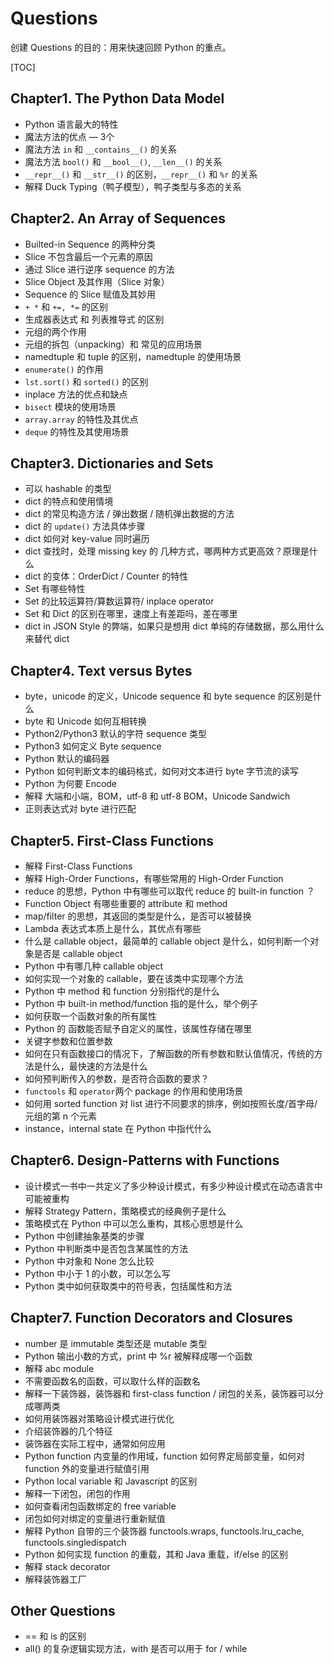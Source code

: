 # Questions

创建 Questions 的目的：用来快速回顾 Python 的重点。

[TOC]

## Chapter1. The Python Data Model

* Python 语言最大的特性
* 魔法方法的优点 — 3个
* 魔法方法 `in` 和 `__contains__()` 的关系
* 魔法方法 `bool()` 和 `__bool__()`,  `__len__()` 的关系
* `__repr__()` 和 `__str__()` 的区别，`__repr__()` 和 `%r` 的关系
* 解释 Duck Typing（鸭子模型），鸭子类型与多态的关系

## Chapter2. An Array of Sequences

* Builted-in Sequence 的两种分类
* Slice 不包含最后一个元素的原因
* 通过 Slice 进行逆序 sequence 的方法
* Slice Object 及其作用（Slice 对象）
* Sequence 的 Slice 赋值及其妙用
* `+ *` 和 `+=, *=` 的区别
* 生成器表达式 和 列表推导式 的区别
* 元组的两个作用
* 元组的拆包（unpacking）和 常见的应用场景
* namedtuple 和 tuple 的区别，namedtuple 的使用场景
* `enumerate()` 的作用
* `lst.sort()` 和 `sorted()` 的区别
* inplace 方法的优点和缺点
* `bisect` 模块的使用场景
* `array.array` 的特性及其优点
* `deque` 的特性及其使用场景

## Chapter3. Dictionaries and Sets

* 可以 hashable 的类型
* dict 的特点和使用情境
* dict 的常见构造方法 / 弹出数据 / 随机弹出数据的方法
* dict 的 `update()` 方法具体步骤
* dict 如何对 key-value 同时遍历
* dict 查找时，处理 missing key 的 几种方式，哪两种方式更高效？原理是什么
* dict 的变体：OrderDict / Counter 的特性
* Set 有哪些特性
* Set 的比较运算符/算数运算符/ inplace operator
* Set 和 Dict 的区别在哪里，速度上有差距吗，差在哪里
* dict in JSON Style 的弊端，如果只是想用 dict 单纯的存储数据，那么用什么来替代 dict

## Chapter4. Text versus Bytes

* byte，unicode 的定义，Unicode sequence 和 byte sequence 的区别是什么
* byte 和 Unicode 如何互相转换
* Python2/Python3 默认的字符 sequence 类型
* Python3 如何定义 Byte sequence
* Python 默认的编码器
* Python 如何判断文本的编码格式，如何对文本进行 byte 字节流的读写
* Python 为何要 Encode
* 解释 大端和小端，BOM，utf-8 和 utf-8 BOM，Unicode Sandwich
* 正则表达式对 byte 进行匹配

## Chapter5. First-Class Functions

* 解释 First-Class Functions
* 解释 High-Order Functions，有哪些常用的 High-Order Function
* reduce 的思想，Python 中有哪些可以取代 reduce 的 built-in function ？
* Function Object 有哪些重要的 attribute 和 method
* map/filter 的思想，其返回的类型是什么，是否可以被替换
* Lambda 表达式本质上是什么，其优点有哪些
* 什么是 callable object，最简单的 callable object 是什么，如何判断一个对象是否是 callable object
* Python 中有哪几种 callable object
* 如何实现一个对象的 callable，要在该类中实现哪个方法
* Python 中 method 和 function 分别指代的是什么
* Python 中 built-in method/function 指的是什么，举个例子
* 如何获取一个函数对象的所有属性
* Python 的 函数能否赋予自定义的属性，该属性存储在哪里
* 关键字参数和位置参数
* 如何在只有函数接口的情况下，了解函数的所有参数和默认值情况，传统的方法是什么，最快速的方法是什么
* 如何预判断传入的参数，是否符合函数的要求？
* `functools` 和 `operator`两个 package 的作用和使用场景
* 如何用 sorted function 对 list 进行不同要求的排序，例如按照长度/首字母/元组的第 n 个元素
* instance，internal state 在 Python 中指代什么

## Chapter6. Design-Patterns with Functions

* 设计模式一书中一共定义了多少种设计模式，有多少种设计模式在动态语言中可能被重构
* 解释 Strategy Pattern，策略模式的经典例子是什么
* 策略模式在 Python 中可以怎么重构，其核心思想是什么
* Python 中创建抽象基类的步骤
* Python 中判断类中是否包含某属性的方法
* Python 中对象和 None 怎么比较
* Python 中小于 1 的小数，可以怎么写
* Python 类中如何获取类中的符号表，包括属性和方法

## Chapter7. Function Decorators and Closures

* number 是 immutable 类型还是 mutable 类型
* Python 输出小数的方式，print 中 %r 被解释成哪一个函数
* 解释 abc module 
* 不需要函数名的函数，可以取什么样的函数名
* 解释一下装饰器，装饰器和 first-class function / 闭包的关系，装饰器可以分成哪两类
* 如何用装饰器对策略设计模式进行优化
* 介绍装饰器的几个特征
* 装饰器在实际工程中，通常如何应用
* Python function 内变量的作用域，function 如何界定局部变量，如何对 function 外的变量进行赋值引用
* Python local variable 和 Javascript 的区别
* 解释一下闭包，闭包的作用
* 如何查看闭包函数绑定的 free variable
* 闭包如何对绑定的变量进行重新赋值
* 解释 Python 自带的三个装饰器 functools.wraps, functools.lru_cache, functools.singledispatch
* Python 如何实现 function 的重载，其和 Java 重载，if/else 的区别
* 解释 stack decorator
* 解释装饰器工厂

## Other Questions

* == 和 is 的区别
* all() 的复杂逻辑实现方法，with 是否可以用于 for / while